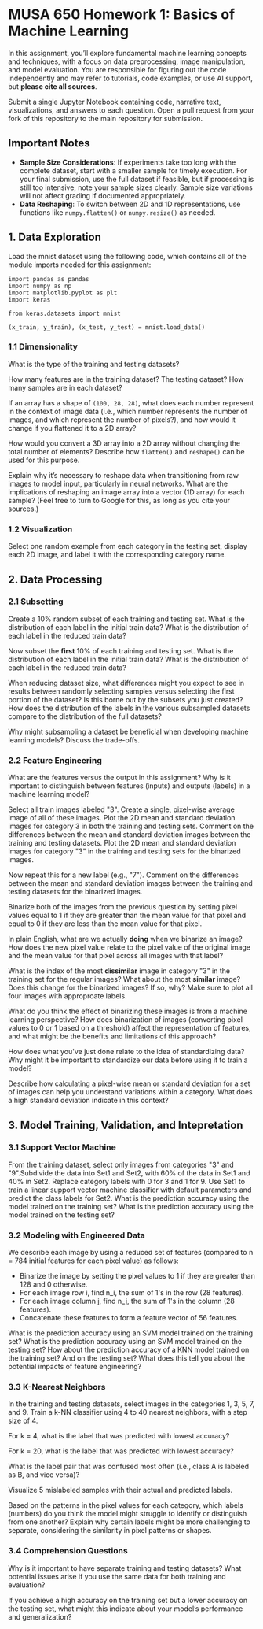 # MUSA 650 Homework 1: Basics of Machine Learning

In this assignment, you’ll explore fundamental machine learning concepts and techniques, with a focus on data preprocessing, image manipulation, and model evaluation. You are responsible for figuring out the code independently and may refer to tutorials, code examples, or use AI support, but **please cite all sources**.

Submit a single Jupyter Notebook containing code, narrative text, visualizations, and answers to each question. Open a pull request from your fork of this repository to the main repository for submission.

## Important Notes

- **Sample Size Considerations**: If experiments take too long with the complete dataset, start with a smaller sample for timely execution. For your final submission, use the full dataset if feasible, but if processing is still too intensive, note your sample sizes clearly. Sample size variations will not affect grading if documented appropriately.
- **Data Reshaping**: To switch between 2D and 1D representations, use functions like `numpy.flatten()` or `numpy.resize()` as needed.

## 1. Data Exploration

Load the mnist dataset using the following code, which contains all of the module imports needed for this assignment:

```
import pandas as pandas
import numpy as np
import matplotlib.pyplot as plt
import keras

from keras.datasets import mnist

(x_train, y_train), (x_test, y_test) = mnist.load_data()
```

### 1.1 Dimensionality

What is the type of the training and testing datasets?

How many features are in the training dataset? The testing dataset? How many samples are in each dataset?

If an array has a shape of `(100, 28, 28)`, what does each number represent in the context of image data (i.e., which number represents the number of images, and which represent the number of pixels?), and how would it change if you flattened it to a 2D array?

How would you convert a 3D array into a 2D array without changing the total number of elements? Describe how `flatten()` and `reshape()` can be used for this purpose.

Explain why it’s necessary to reshape data when transitioning from raw images to model input, particularly in neural networks. What are the implications of reshaping an image array into a vector (1D array) for each sample? (Feel free to turn to Google for this, as long as you cite your sources.)

### 1.2 Visualization

Select one random example from each category in the testing set, display each 2D image, and label it with the corresponding category name.

## 2. Data Processing

### 2.1 Subsetting

Create a 10% random subset of each training and testing set. What is the distribution of each label in the initial train data? What is the distribution of each label in the reduced train data?

Now subset the **first** 10% of each training and testing set. What is the distribution of each label in the initial train data? What is the distribution of each label in the reduced train data?

When reducing dataset size, what differences might you expect to see in results between randomly selecting samples versus selecting the first portion of the dataset? Is this borne out by the subsets you just created? How does the distribution of the labels in the various subsampled datasets compare to the distribution of the full datasets?

Why might subsampling a dataset be beneficial when developing machine learning models? Discuss the trade-offs.

### 2.2 Feature Engineering

What are the features versus the output in this assignment? Why is it important to distinguish between features (inputs) and outputs (labels) in a machine learning model?

Select all train images labeled "3". Create a single, pixel-wise average image of all of these images. Plot the 2D mean and standard deviation images for category 3 in both the training and testing sets. Comment on the differences between the mean and standard deviation images between the training and testing datasets. Plot the 2D mean and standard deviation images for category "3" in the training and testing sets for the binarized images.

Now repeat this for a new label (e.g., "7"). Comment on the differences between the mean and standard deviation images between the training and testing datasets for the binarized images.

Binarize both of the images from the previous question by setting pixel values equal to 1 if they are greater than the mean value for that pixel and equal to 0 if they are less than the mean value for that pixel.

In plain English, what are we actually **doing** when we binarize an image? How does the new pixel value relate to the pixel value of the original image and the mean value for that pixel across all images with that label?

What is the index of the most **dissimilar** image in category "3" in the training set for the regular images? What about the most **similar** image? Does this change for the binarized images? If so, why? Make sure to plot all four images with approproate labels.

What do you think the effect of binarizing these images is from a machine learning perspective? How does binarization of images (converting pixel values to 0 or 1 based on a threshold) affect the representation of features, and what might be the benefits and limitations of this approach?

How does what you've just done relate to the idea of standardizing data? Why might it be important to standardize our data before using it to train a model?

Describe how calculating a pixel-wise mean or standard deviation for a set of images can help you understand variations within a category. What does a high standard deviation indicate in this context?

## 3. Model Training, Validation, and Intepretation

### 3.1 Support Vector Machine

From the training dataset, select only images from categories "3" and "9".Subdivide the data into Set1 and Set2, with 60% of the data in Set1 and 40% in Set2. Replace category labels with 0 for 3 and 1 for 9.
Use Set1 to train a linear support vector machine classifier with default parameters and predict the class labels for Set2. What is the prediction accuracy using the model trained on the training set? What is the prediction accuracy using the model trained on the testing set?

### 3.2 Modeling with Engineered Data

We describe each image by using a reduced set of features (compared to n = 784 initial features for each pixel value) as follows:

- Binarize the image by setting the pixel values to 1 if they are greater than 128 and 0 otherwise.
- For each image row i, find n_i, the sum of 1's in the row (28 features).
- For each image column j, find n_j, the sum of 1's in the column (28 features).
- Concatenate these features to form a feature vector of 56 features.

What is the prediction accuracy using an SVM model trained on the training set? What is the prediction accuracy using an SVM model trained on the testing set? How about the prediction accuracy of a KNN model trained on the training set? And on the testing set? What does this tell you about the potential impacts of feature engineering?

### 3.3 K-Nearest Neighbors

In the training and testing datasets, select images in the categories 1, 3, 5, 7, and 9. Train a k-NN classifier using 4 to 40 nearest neighbors, with a step size of 4.

For k = 4, what is the label that was predicted with lowest accuracy?

For k = 20, what is the label that was predicted with lowest accuracy?

What is the label pair that was confused most often (i.e., class A is labeled as B, and vice versa)?

Visualize 5 mislabeled samples with their actual and predicted labels.

Based on the patterns in the pixel values for each category, which labels (numbers) do you think the model might struggle to identify or distinguish from one another? Explain why certain labels might be more challenging to separate, considering the similarity in pixel patterns or shapes.

### 3.4 Comprehension Questions

Why is it important to have separate training and testing datasets? What potential issues arise if you use the same data for both training and evaluation?

If you achieve a high accuracy on the training set but a lower accuracy on the testing set, what might this indicate about your model’s performance and generalization?
